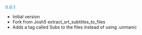 **<span style="color:#56adda">0.0.1</span>**
- Initial version
- Fork from Josh5 extract_srt_subtitles_to_files
- Adds a tag called Subs to the files instead of using .unmanic